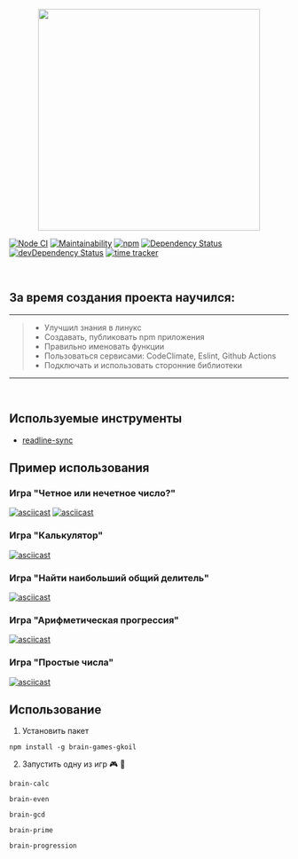 <p align="center"><img width="400" src="https://svgshare.com/i/LQU.svg"></p>

[![Node CI](https://github.com/GKoil/frontend-project-lvl1/workflows/Node.js%20CI/badge.svg)](https://github.com/GKoil/frontend-project-lvl1/actions)
[![Maintainability](https://api.codeclimate.com/v1/badges/b558c2eec16d58ccda39/maintainability)](https://codeclimate.com/github/GKoil/frontend-project-lvl1/maintainability)
[![npm](https://img.shields.io/npm/v/brain-games-gkoil)](https://www.npmjs.com/package/brain-games-gkoil)
[![Dependency Status](https://david-dm.org/GKoil/frontend-project-lvl1.svg)](https://david-dm.org/GKoil/frontend-project-lvl1) [![devDependency Status](https://david-dm.org/GKoil/frontend-project-lvl1/dev-status.svg)](https://david-dm.org/GKoil/frontend-project-lvl1?type=dev)
[![time tracker](https://wakatime.com/badge/github/GKoil/frontend-project-lvl1.svg)](https://wakatime.com/badge/github/GKoil/frontend-project-lvl1)

<br/>

## За время создания проекта научился:
---
> * Улучшил знания в линукс
> * Cоздавать, публиковать npm приложения
> * Правильно именовать функции
> * Пользоваться сервисами: CodeClimate, Eslint, Github Actions
> * Подключать и использовать сторонние библиотеки
---

<br/>

## Используемые инструменты
- [readline-sync](https://github.com/anseki/readline-sync)
## Пример использования
### Игра "Четное или нечетное число?"
[![asciicast](https://asciinema.org/a/9HG67tCgVcP3NCXLPki2U9o6N.svg)](https://asciinema.org/a/9HG67tCgVcP3NCXLPki2U9o6N)
[![asciicast](https://asciinema.org/a/g2rcShQzhLn5HIebRSp74Llgv.svg)](https://asciinema.org/a/g2rcShQzhLn5HIebRSp74Llgv)
### Игра "Калькулятор"
[![asciicast](https://asciinema.org/a/C9E2YtIFVcBYU49XhL0dmZdJ3.svg)](https://asciinema.org/a/C9E2YtIFVcBYU49XhL0dmZdJ3)
### Игра "Найти наибольший общий делитель"
[![asciicast](https://asciinema.org/a/r0JKdLxc7eHrrjjF7HSI7JwrN.svg)](https://asciinema.org/a/r0JKdLxc7eHrrjjF7HSI7JwrN)
### Игра "Арифметическая прогрессия"
[![asciicast](https://asciinema.org/a/vUPFnTNaJAqRqMTsJmaFy3MKk.svg)](https://asciinema.org/a/vUPFnTNaJAqRqMTsJmaFy3MKk)
### Игра "Простые числа"
[![asciicast](https://asciinema.org/a/n7VEMkSzQoi3uZbYuRH6p0hRw.svg)](https://asciinema.org/a/n7VEMkSzQoi3uZbYuRH6p0hRw)
## Использование
1. Установить пакет
```
npm install -g brain-games-gkoil
```
2. Запустить одну из игр 🎮 🎲
```
brain-calc
```
```
brain-even
```
```
brain-gcd
```
```
brain-prime
```
```
brain-progression
```
